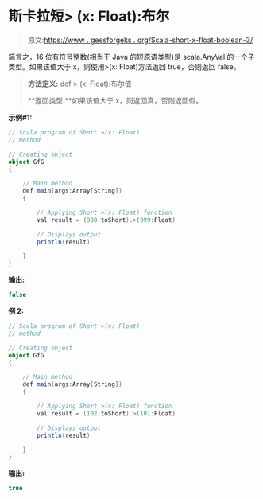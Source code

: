 # 斯卡拉短> (x: Float):布尔

> 原文:[https://www . geesforgeks . org/Scala-short-x-float-boolean-3/](https://www.geeksforgeeks.org/scala-short-x-float-boolean-3/)

简言之，16 位有符号整数(相当于 Java 的短原语类型)是 scala.AnyVal 的一个子类型。如果该值大于 x，则使用>(x: Float)方法返回 true，否则返回 false。

> **方法定义:** def > (x: Float):布尔值
> 
> **返回类型:**如果该值大于 x，则返回真，否则返回假。

**示例#1:**

```scala
// Scala program of Short >(x: Float) 
// method 

// Creating object 
object GfG 
{ 

    // Main method 
    def main(args:Array[String]) 
    { 

        // Applying Short >(x: Float) function 
        val result = (998.toShort).>(999:Float)

        // Displays output 
        println(result) 

    } 
} 
```

**输出:**

```scala
false

```

**例 2:**

```scala
// Scala program of Short >(x: Float) 
// method 

// Creating object 
object GfG 
{ 

    // Main method 
    def main(args:Array[String]) 
    { 

        // Applying Short >(x: Float) function 
        val result = (102.toShort).>(101:Float)

        // Displays output 
        println(result) 

    } 
} 
```

**输出:**

```scala
true

```